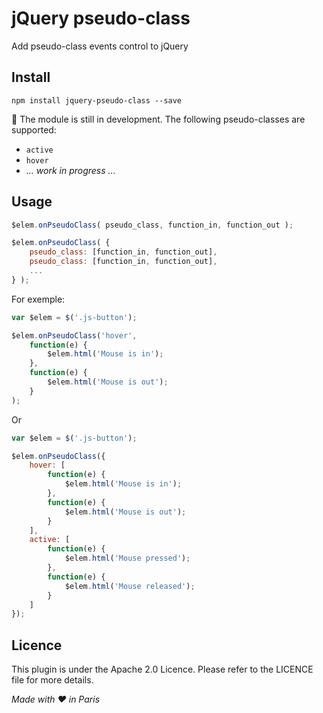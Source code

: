# jQuery pseudo-class
Add pseudo-class events control to jQuery

## Install
```
npm install jquery-pseudo-class --save
```

:construction: The module is still in development.
The following pseudo-classes are supported:
- `active`
- `hover`
- *... work in progress ...*

## Usage

```javascript
$elem.onPseudoClass( pseudo_class, function_in, function_out );

$elem.onPseudoClass( {
    pseudo_class: [function_in, function_out],
    pseudo_class: [function_in, function_out],
    ...
} );

```

For exemple:
```javascript
var $elem = $('.js-button');

$elem.onPseudoClass('hover',
    function(e) {
        $elem.html('Mouse is in');
    },
    function(e) {
        $elem.html('Mouse is out');
    }
);
```
Or
```javascript
var $elem = $('.js-button');

$elem.onPseudoClass({
    hover: [
        function(e) {
            $elem.html('Mouse is in');
        },
        function(e) {
            $elem.html('Mouse is out');
        }
    ],
    active: [
        function(e) {
            $elem.html('Mouse pressed');
        },
        function(e) {
            $elem.html('Mouse released');
        }
    ]
});
```

## Licence
This plugin is under the Apache 2.0 Licence.
Please refer to the LICENCE file for more details.

*Made with :heart: in Paris*
